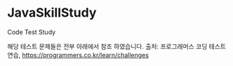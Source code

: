 # JavaSkillStudy
Code Test Study

해당 테스트 문제들은 전부 아래에서 참조 하였습니다.
출처: 프로그래머스 코딩 테스트 연습, https://programmers.co.kr/learn/challenges
